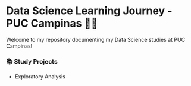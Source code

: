 # Data Science Learning Journey - PUC Campinas 🚀✨

Welcome to my repository documenting my Data Science studies at PUC Campinas! 

### 📚 Study Projects
  - Exploratory Analysis
 
